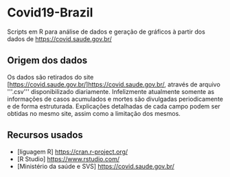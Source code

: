 # Covid19-Brazil
Scripts em R para análise de dados e geração de gráficos à partir dos dados de https://covid.saude.gov.br/

## Origem dos dados
Os dados são retirados do site [https://covid.saude.gov.br/]https://covid.saude.gov.br/, através de arquivo '''.csv''' disponibilizado diariamente.
Infelizmente atualmente somente as informações de casos acumulados e mortes são divulgadas periodicamente e de forma estruturada.
Explicações detalhadas de cada campo podem ser obtidas no mesmo site, assim como a limitação dos mesmos.

## Recursos usados
* [liguagem R] https://cran.r-project.org/
* [R Studio] https://www.rstudio.com/
* [Ministério da saúde e SVS] https://covid.saude.gov.br/
